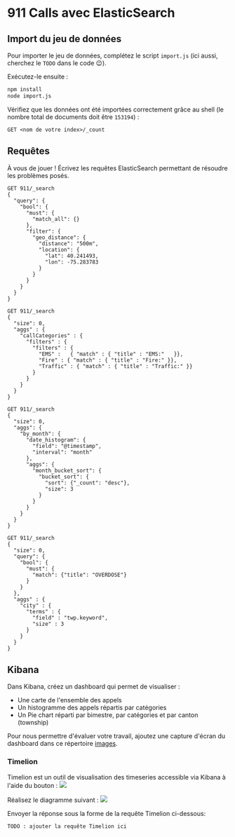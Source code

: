 # 911 Calls avec ElasticSearch

## Import du jeu de données

Pour importer le jeu de données, complétez le script `import.js` (ici aussi, cherchez le `TODO` dans le code :wink:).

Exécutez-le ensuite :

```bash
npm install
node import.js
```

Vérifiez que les données ont été importées correctement grâce au shell (le nombre total de documents doit être `153194`) :

```
GET <nom de votre index>/_count
```

## Requêtes

À vous de jouer ! Écrivez les requêtes ElasticSearch permettant de résoudre les problèmes posés.

```
GET 911/_search
{
  "query": {
    "bool": {
      "must": {
        "match_all": {}
      },
      "filter": {
        "geo_distance": {
          "distance": "500m",
          "location": {
            "lat": 40.241493,
            "lon": -75.283783
          }
        }
      }
    }
  }
}

GET 911/_search
{
  "size": 0,
  "aggs" : {
    "callCategories" : {
      "filters" : {
        "filters" : {
          "EMS" :   { "match" : { "title" : "EMS:"   }},
          "Fire" : { "match" : { "title" : "Fire:" }},
          "Traffic" : { "match" : { "title" : "Traffic:" }}
        }
      }
    }
  }
}

GET 911/_search
{
  "size": 0,
  "aggs": {
    "by_month": {
      "date_histogram": {
        "field": "@timestamp",
        "interval": "month"
      },
      "aggs": {
        "month_bucket_sort": {
          "bucket_sort": {
            "sort": {"_count": "desc"},
            "size": 3
          }
        }
      }
    }
  }
}

GET 911/_search
{
  "size": 0,
  "query": {
    "bool": {
      "must": {
        "match": {"title": "OVERDOSE"}
      }
    }
  },
  "aggs" : {
    "city" : {
      "terms" : { 
        "field" : "twp.keyword",
        "size" : 3
      }
    }
  }
}
```

## Kibana

Dans Kibana, créez un dashboard qui permet de visualiser :

* Une carte de l'ensemble des appels
* Un histogramme des appels répartis par catégories
* Un Pie chart réparti par bimestre, par catégories et par canton (township)

Pour nous permettre d'évaluer votre travail, ajoutez une capture d'écran du dashboard dans ce répertoire [images](images).

### Timelion
Timelion est un outil de visualisation des timeseries accessible via Kibana à l'aide du bouton : ![](images/timelion.png)

Réalisez le diagramme suivant :
![](images/timelion-chart.png)

Envoyer la réponse sous la forme de la requête Timelion ci-dessous:  

```
TODO : ajouter la requête Timelion ici
```
